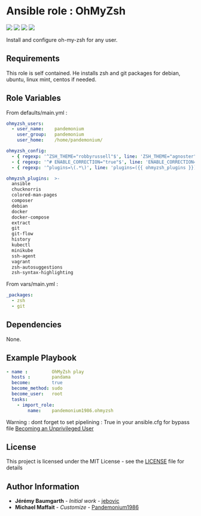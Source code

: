 # Ansible role : OhMyZsh

![](https://img.shields.io/github/release/Pandemonium1986/ansible-role-ohmyzsh.svg)
![](https://img.shields.io/github/repo-size/Pandemonium1986/ansible-role-ohmyzsh.svg)
![](https://img.shields.io/github/release-date/Pandemonium1986/ansible-role-ohmyzsh.svg)
![](https://img.shields.io/github/license/Pandemonium1986/ansible-role-ohmyzsh.svg)

Install and configure oh-my-zsh for any user.

## Requirements

This role is self contained. He installs zsh and git packages for debian, ubuntu, linux mint, centos if needed.

## Role Variables

From defaults/main.yml :

```yaml
ohmyzsh_users:
  - user_name:    pandemonium
    user_group:   pandemonium
    user_home:    /home/pandemonium/

ohmyzsh_config:
  - { regexp: '^ZSH_THEME="robbyrussell"$', line: 'ZSH_THEME="agnoster"'}
  - { regexp: '^# ENABLE_CORRECTION="true"$', line: 'ENABLE_CORRECTION="true"'}
  - { regexp: '^plugins=\(.*\)', line: 'plugins=({{ ohmyzsh_plugins }})'}

ohmyzsh_plugins:  >-
  ansible
  chucknorris
  colored-man-pages
  composer
  debian
  docker
  docker-compose
  extract
  git
  git-flow
  history
  kubectl
  minikube
  ssh-agent
  vagrant
  zsh-autosuggestions
  zsh-syntax-highlighting
```

From vars/main.yml :

```yaml
_packages:
  - zsh
  - git
```

## Dependencies

None.

## Example Playbook

```yaml
- name :         OhMyZsh play
  hosts :        pandama
  become:        true
  become_method: sudo
  become_user:   root
  tasks:
    - import_role:
        name:    pandemonium1986.ohmyzsh
```

Warning : dont forget to set pipelining : True in your ansible.cfg for bypass file [Becoming an Unprivileged User](https://docs.ansible.com/ansible/latest/user_guide/become.html)

## License

This project is licensed under the MIT License - see the [LICENSE](./LICENSE) file for details

## Author Information

-   **Jérémy Baumgarth** - _Initial work_ - [jebovic](https://github.com/jebovic)
-   **Michael Maffait** - _Customize_ - [Pandemonium1986](https://github.com/Pandemonium1986)
